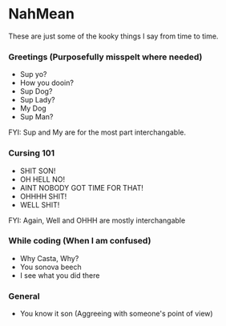 # NahMean
These are just some of the kooky things I say from time to time. 

### Greetings (Purposefully misspelt where needed) 
- Sup yo?
- How you dooin?
- Sup Dog?
- Sup Lady?
- My Dog
- Sup Man?

FYI: Sup and My are for the most part interchangable. 

### Cursing 101
- SHIT SON!
- OH HELL NO!
- AINT NOBODY GOT TIME FOR THAT!
- OHHHH SHIT!
- WELL SHIT!

FYI: Again, Well and OHHH are mostly interchangable 

### While coding (When I am confused)
- Why Casta, Why?
- You sonova beech
- I see what you did there

### General
- You know it son (Aggreeing with someone's point of view)
